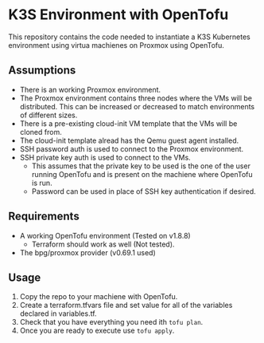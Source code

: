 # K3S Environment with OpenTofu
This repository contains the code needed to instantiate a K3S Kubernetes environment using virtua machienes on Proxmox using OpenTofu.

## Assumptions
- There is an working Proxmox environment.
- The Proxmox environment contains three nodes where the VMs will be distributed. This can be increased or decreased to match environments of different sizes.
- There is a pre-existing cloud-init VM template that the VMs will be cloned from.
- The cloud-init template alread has the Qemu guest agent installed.
- SSH password auth is used to connect to the Proxmox environment.
- SSH private key auth is used to connect to the VMs.
    - This assumes that the private key to be used is the one of the user running OpenTofu and is present on the machiene where OpenTofu is run.
    - Password can be used in place of SSH key authentication if desired.

## Requirements
- A working OpenTofu environment (Tested on v1.8.8)
    - Terraform should work as well (Not tested).
- The bpg/proxmox provider (v0.69.1 used)

## Usage
1. Copy the repo to your machiene with OpenTofu.
2. Create a terraform.tfvars file and set value for all of the variables declared in variables.tf.
3. Check that you have everything you need ith ```tofu plan```.
4. Once you are ready to execute use ```tofu apply```.